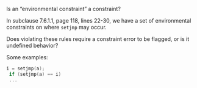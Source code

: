 Is an “environmental constraint” a constraint?

In subclause 7.6.1.1, page 118, lines 22-30, we have a set of environmental
constraints on where `setjmp` may occur.

Does violating these rules require a constraint error to be flagged, or is it
undefined behavior?

Some examples:

```c
i = setjmp(a);
 if (setjmp(a) == i)
 ...
```

